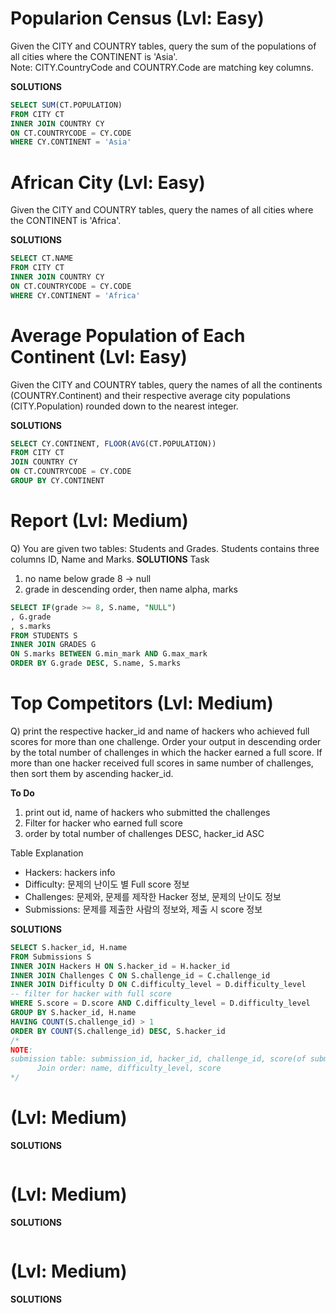 # Popularion Census (Lvl: Easy)
Given the CITY and COUNTRY tables, query the sum of the populations of all cities where the CONTINENT is 'Asia'.  
Note: CITY.CountryCode and COUNTRY.Code are matching key columns.  

**SOLUTIONS**
```sql
SELECT SUM(CT.POPULATION)
FROM CITY CT
INNER JOIN COUNTRY CY
ON CT.COUNTRYCODE = CY.CODE
WHERE CY.CONTINENT = 'Asia'
```

# African City (Lvl: Easy)
Given the CITY and COUNTRY tables, query the names of all cities where the CONTINENT is 'Africa'.

**SOLUTIONS**
```sql
SELECT CT.NAME
FROM CITY CT
INNER JOIN COUNTRY CY
ON CT.COUNTRYCODE = CY.CODE
WHERE CY.CONTINENT = 'Africa'
```

# Average Population of Each Continent (Lvl: Easy)
Given the CITY and COUNTRY tables, query the names of all the continents (COUNTRY.Continent) and their respective average city populations (CITY.Population) rounded down to the nearest integer.

**SOLUTIONS**
```sql
SELECT CY.CONTINENT, FLOOR(AVG(CT.POPULATION))
FROM CITY CT
JOIN COUNTRY CY
ON CT.COUNTRYCODE = CY.CODE
GROUP BY CY.CONTINENT
```

# Report (Lvl: Medium)
Q) You are given two tables: Students and Grades. Students contains three columns ID, Name and Marks.
**SOLUTIONS**
Task
1) no name below grade 8 -> null
2) grade in descending order, then name alpha, marks
```sql
SELECT IF(grade >= 8, S.name, "NULL")
, G.grade
, s.marks
FROM STUDENTS S
INNER JOIN GRADES G
ON S.marks BETWEEN G.min_mark AND G.max_mark
ORDER BY G.grade DESC, S.name, S.marks
```

# Top Competitors (Lvl: Medium)
Q) print the respective hacker_id and name of hackers who achieved full scores for more than one challenge. Order your output in descending order by the total number of challenges in which the hacker earned a full score. If more than one hacker received full scores in same number of challenges, then sort them by ascending hacker_id.

**To Do**
1. print out id, name of hackers who submitted the challenges
2. Filter for hacker who earned full score
3. order by total number of challenges DESC, hacker_id ASC

Table Explanation
* Hackers: hackers info
* Difficulty: 문제의 난이도 별 Full score 정보
* Challenges: 문제와, 문제를 제작한 Hacker 정보, 문제의 난이도 정보
* Submissions: 문제를 제출한 사람의 정보와, 제출 시 score 정보

**SOLUTIONS**
```sql
SELECT S.hacker_id, H.name
FROM Submissions S
INNER JOIN Hackers H ON S.hacker_id = H.hacker_id 
INNER JOIN Challenges C ON S.challenge_id = C.challenge_id
INNER JOIN Difficulty D ON C.difficulty_level = D.difficulty_level
-- filter for hacker with full score
WHERE S.score = D.score AND C.difficulty_level = D.difficulty_level
GROUP BY S.hacker_id, H.name
HAVING COUNT(S.challenge_id) > 1
ORDER BY COUNT(S.challenge_id) DESC, S.hacker_id 
/*
NOTE:
submission table: submission_id, hacker_id, challenge_id, score(of submission)
      Join order: name, difficulty_level, score
*/
```


# (Lvl: Medium)
**SOLUTIONS**
```sql
```

# (Lvl: Medium)
**SOLUTIONS**
```sql
```

# (Lvl: Medium)
**SOLUTIONS**
```sql
```

